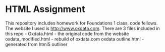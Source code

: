 HTML Assignment
============
This repository includes homework for Foundations 1 class, code fellows. The website I used is http://www.oxdata.com. 
There are 3 files included in this repo -
Oxdata.html - the original code from the website
oxdata_modified.html - rebuild of oxdata.com
oxdata outline.html - generated from html5 outliner
